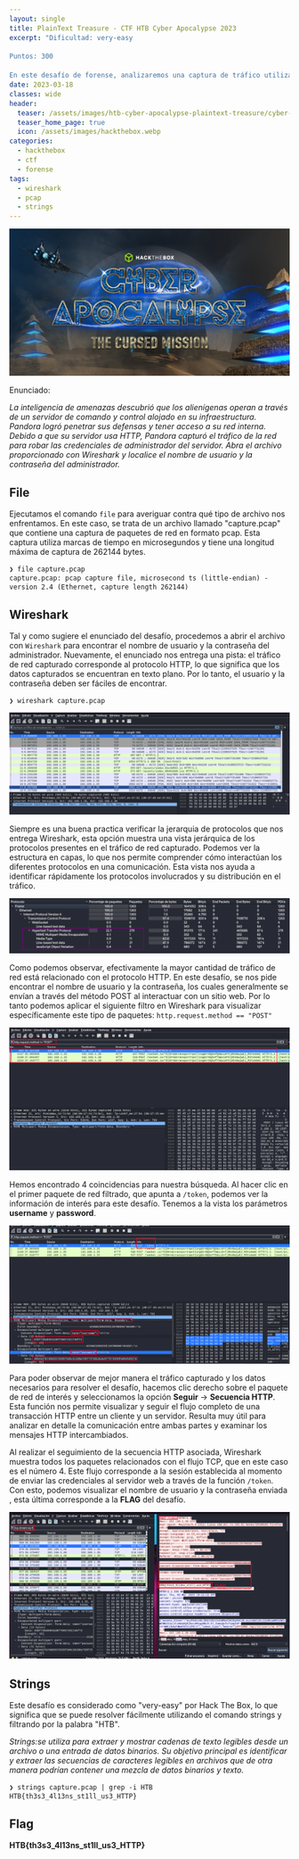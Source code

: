 ```yaml
---
layout: single
title: PlainText Treasure - CTF HTB Cyber Apocalypse 2023
excerpt: "Dificultad: very-easy
 
Puntos: 300

En este desafío de forense, analizaremos una captura de tráfico utilizando Wireshark y el comando strings en busca de un usuario y contraseña (flag)."
date: 2023-03-18
classes: wide
header:
  teaser: /assets/images/htb-cyber-apocalypse-plaintext-treasure/cyber-apocalypse-ctf-2023.jpg
  teaser_home_page: true
  icon: /assets/images/hackthebox.webp
categories:
  - hackthebox
  - ctf
  - forense
tags:  
  - wireshark
  - pcap
  - strings
---
```


![](/assets/images/htb-cyber-apocalypse-plaintext-treasure/cyber-apocalypse-ctf-2023.jpg)

Enunciado:

_La inteligencia de amenazas descubrió que los alienígenas operan a través de un servidor de comando y control alojado en su infraestructura. Pandora logró penetrar sus defensas y tener acceso a su red interna. Debido a que su servidor usa HTTP, Pandora capturó el tráfico de la red para robar las credenciales de administrador del servidor. Abra el archivo proporcionado con Wireshark y localice el nombre de usuario y la contraseña del administrador._

## File

Ejecutamos el comando `file` para averiguar contra qué tipo de archivo nos enfrentamos. En este caso, se trata de un archivo llamado "capture.pcap" que contiene una captura de paquetes de red en formato pcap. Esta captura utiliza marcas de tiempo en microsegundos y tiene una longitud máxima de captura de 262144 bytes.

```
❯ file capture.pcap
capture.pcap: pcap capture file, microsecond ts (little-endian) - version 2.4 (Ethernet, capture length 262144)
```

## Wireshark

Tal y como sugiere el enunciado del desafío, procedemos a abrir el archivo con `Wireshark` para encontrar el nombre de usuario y la contraseña del administrador. Nuevamente, el enunciado nos entrega una pista: el tráfico de red capturado corresponde al protocolo HTTP, lo que significa que los datos capturados se encuentran en texto plano. Por lo tanto, el usuario y la contraseña deben ser fáciles de encontrar.

```
❯ wireshark capture.pcap
```
![](/assets/images/htb-cyber-apocalypse-plaintext-treasure/wireshark1.png)

Siempre es una buena practica verificar la jerarquia de protocolos que nos entrega Wireshark, esta opción muestra una vista jerárquica de los protocolos presentes en el tráfico de red capturado. Podemos ver la estructura en capas, lo que nos permite comprender cómo interactúan los diferentes protocolos en una comunicación. Esta vista nos ayuda a identificar rápidamente los protocolos involucrados y su distribución en el tráfico.

![](/assets/images/htb-cyber-apocalypse-plaintext-treasure/wireshark2.png)

Como podemos observar, efectivamente la mayor cantidad de tráfico de red está relacionado con el protocolo HTTP. En este desafío, se nos pide encontrar el nombre de usuario y la contraseña, los cuales generalmente se envían a través del método POST al interactuar con un sitio web. Por lo tanto podemos aplicar el siguiente filtro en Wireshark para visualizar específicamente este tipo de paquetes: `http.request.method == "POST"`

![](/assets/images/htb-cyber-apocalypse-plaintext-treasure/wireshark3.png)

Hemos encontrado 4 coincidencias para nuestra búsqueda. Al hacer clic en el primer paquete de red filtrado, que apunta a `/token`, podemos ver la información de interés para este desafío. Tenemos a la vista los parámetros **username** y **password**.

![](/assets/images/htb-cyber-apocalypse-plaintext-treasure/wireshark4.png)

Para poder observar de mejor manera el tráfico capturado y los datos necesarios para resolver el desafío, hacemos clic derecho sobre el paquete de red de interés y seleccionamos la opción **Seguir** -> **Secuencia HTTP**. Esta función nos permite visualizar y seguir el flujo completo de una transacción HTTP entre un cliente y un servidor. Resulta muy útil para analizar en detalle la comunicación entre ambas partes y examinar los mensajes HTTP intercambiados.


Al realizar el seguimiento de la secuencia HTTP asociada, Wireshark muestra todos los paquetes relacionados con el flujo TCP, que en este caso es el número 4. Este flujo corresponde a la sesión establecida al momento de enviar las credenciales al servidor web a través de la función `/token`.
Con esto, podemos visualizar el nombre de usuario y la contraseña enviada , esta última corresponde a la **FLAG** del desafío.

![](/assets/images/htb-cyber-apocalypse-plaintext-treasure/wireshark5.png)

## Strings

Este desafío es considerado como "very-easy" por Hack The Box, lo que significa que se puede resolver fácilmente utilizando el comando strings y filtrando por la palabra "HTB".

_Strings:se utiliza para extraer y mostrar cadenas de texto legibles desde un archivo o una entrada de datos binarios. Su objetivo principal es identificar y extraer las secuencias de caracteres legibles en archivos que de otra manera podrían contener una mezcla de datos binarios y texto._

```
❯ strings capture.pcap | grep -i HTB
HTB{th3s3_4l13ns_st1ll_us3_HTTP}
```

## Flag

**HTB{th3s3_4l13ns_st1ll_us3_HTTP}**
